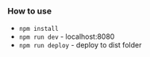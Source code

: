 
### How to use

- `npm install`
- `npm run dev` - localhost:8080
- `npm run deploy` - deploy to dist folder

